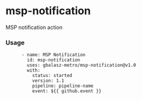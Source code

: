 # msp-notification
MSP notification action

### Usage

```
      - name: MSP Notification
        id: msp-notification
        uses: gbalasz-metro/msp-notification@v1.0
        with:
          status: started
          version: 1.1
          pipeline: pipeline-name
          event: ${{ github.event }}
```
